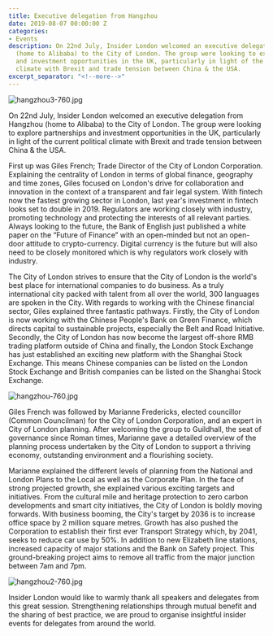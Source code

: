 ```yaml
---
title: Executive delegation from Hangzhou
date: 2019-08-07 00:00:00 Z
categories:
- Events
description: On 22nd July, Insider London welcomed an executive delegation from Hangzhou
  (home to Alibaba) to the City of London. The group were looking to explore partnerships
  and investment opportunities in the UK, particularly in light of the current political
  climate with Brexit and trade tension between China & the USA.
excerpt_separator: "<!--more-->"
---
```


![hangzhou3-760.jpg](/uploads/hangzhou3-760.jpg)

On 22nd July, Insider London welcomed an executive delegation from Hangzhou (home to Alibaba) to the City of London. The group were looking to explore partnerships and investment opportunities in the UK, particularly in light of the current political climate with Brexit and trade tension between China & the USA.

<!--more-->

First up was Giles French; Trade Director of the City of London Corporation. Explaining the centrality of London in terms of global finance, geography and time zones, Giles focused on London's drive for collaboration and innovation in the context of a transparent and fair legal system. With fintech now the fastest growing sector in London, last year's investment in fintech looks set to double in 2019. Regulators are working closely with industry, promoting technology and protecting the interests of all relevant parties. Always looking to the future, the Bank of English just published a white paper on the “Future of Finance” with an open-minded but not an open-door attitude to crypto-currency. Digital currency is the future but will also need to be closely monitored which is why regulators work closely with industry.

The City of London strives to ensure that the City of London is the world's best place for international companies to do business. As a truly international city packed with talent from all over the world, 300 languages are spoken in the City. With regards to working with the Chinese financial sector, Giles explained three fantastic pathways. Firstly, the City of London is now working with the Chinese People's Bank on Green Finance, which directs capital to sustainable projects, especially the Belt and Road Initiative. Secondly, the City of London has now become the largest off-shore RMB trading platform outside of China and finally, the London Stock Exchange has just established an exciting new platform with the Shanghai Stock Exchange. This means Chinese companies can be listed on the London Stock Exchange and British companies can be listed on the Shanghai Stock Exchange.

![hangzhou-760.jpg](/uploads/hangzhou-760.jpg)

Giles French was followed by Marianne Fredericks, elected councillor (Common Councilman) for the City of London Corporation, and an expert in City of London planning. After welcoming the group to Guildhall, the seat of governance since Roman times, Marianne gave a detailed overview of the planning process undertaken by the City of London to support a thriving economy, outstanding environment and a flourishing society.

Marianne explained the different levels of planning from the National and London Plans to the Local as well as the Corporate Plan. In the face of strong projected growth, she explained various exciting targets and initiatives. From the cultural mile and heritage protection to zero carbon developments and smart city initiatives, the City of London is boldly moving forwards. With business booming, the City's target by 2036 is to increase office space by 2 million square metres. Growth has also pushed the Corporation to establish their first ever Transport Strategy which, by 2041, seeks to reduce car use by 50%. In addition to new Elizabeth line stations, increased capacity of major stations and the Bank on Safety project. This ground-breaking project aims to remove all traffic from the major junction between 7am and 7pm.

![hangzhou2-760.jpg](/uploads/hangzhou2-760.jpg)

Insider London would like to warmly thank all speakers and delegates from this great session. Strengthening relationships through mutual benefit and the sharing of best practice, we are proud to organise insightful insider events for delegates from around the world.
